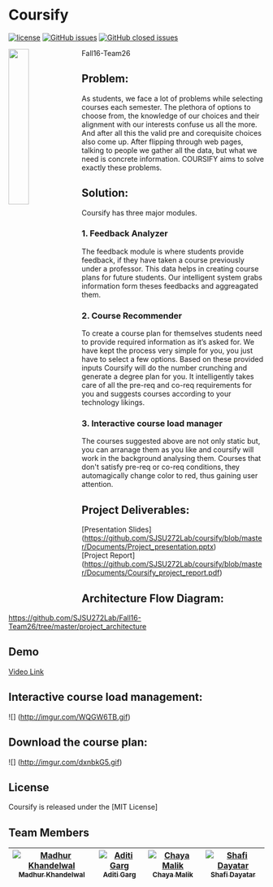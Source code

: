 # Coursify
 
 [![license](https://img.shields.io/github/license/mashape/apistatus.svg)](https://github.com/SJSU272Lab/Fall16-Team11/blob/master/LICENSE.md)
 [![GitHub issues](https://img.shields.io/badge/issues-0%20open-green.svg)](https://github.com/SJSU272Lab/coursify/issues?q=is%3Aopen+is%3Aissue) 
 [![GitHub closed issues](https://img.shields.io/badge/issues-15%20closed-red.svg)](https://github.com/SJSU272Lab/coursify/issues?q=is%3Aissue+is%3Aclosed)
 
 <img src="https://i.imgur.com/lpFVKEB.png" width="28%" align="left">
 
 
Fall16-Team26


## Problem:
As students, we face a lot of problems while selecting courses each semester. 
The plethora of options to choose from, the knowledge of our choices and their alignment with our interests confuse us all the more. And after all this the valid pre and corequisite choices also come up. After flipping through web pages, talking to people we gather all the data, but what we need is concrete information. COURSIFY aims to solve exactly these problems.


## Solution:
Coursify has three major modules.

### 1. Feedback Analyzer
The feedback module is where students provide feedback, if they have taken a course previously under a professor. This data helps in creating course plans for future students. Our intelligent system grabs information form theses feedbacks and aggreagated them.

### 2. Course Recommender
To create a course plan for themselves students need to provide required information as it’s asked for. We have kept the process very simple for you, you just have to select a few options. Based on these provided inputs Coursify will do the number crunching and generate a degree plan for you. It intelligently takes care of all the pre-req and co-req requirements for you and suggests courses according to your technology likings.

### 3. Interactive course load manager
The courses suggested above are not only static but, you can arranage them as you like and coursify will work in the background analysing them. Courses that don't satisfy pre-req or co-req conditions, they automagically change color to red, thus gaining user attention.

## Project Deliverables:

[Presentation Slides] (https://github.com/SJSU272Lab/coursify/blob/master/Documents/Project_presentation.pptx) <br/>
[Project Report] (https://github.com/SJSU272Lab/coursify/blob/master/Documents/Coursify_project_report.pdf)

## Architecture Flow Diagram:

https://github.com/SJSU272Lab/Fall16-Team26/tree/master/project_architecture

## Demo
[Video Link](https://www.youtube.com/watch?v=82pN7gP4z3k)


## Interactive course load management:

![] (http://imgur.com/WQGW6TB.gif)

## Download the course plan:

![] (http://imgur.com/dxnbkG5.gif)

## License

Coursify is released under the [MIT License]

## Team Members

| [![Madhur Khandelwal](https://avatars.githubusercontent.com/madhurkhandelwal234?s=100)<br /><sub>Madhur Khandelwal</sub>](https://github.com/madhurkhandelwal234)<br /> | [![Aditi Garg](https://avatars.githubusercontent.com/aditigargsjsu?s=100)<br /><sub>Aditi Garg</sub>](https://github.com/aditigargsjsu)<br /> | [![Chaya Malik](https://avatars.githubusercontent.com/Chaya16?s=100)<br /><sub>Chaya Malik</sub>](https://github.com/Chaya16)<br />| [![Shafi Dayatar](https://avatars.githubusercontent.com/shafi-dayatar?s=100)<br /><sub>Shafi Dayatar</sub>](https://github.com/shafi-dayatar)<br />|
| :---: | :---: | :---: | :---: |
